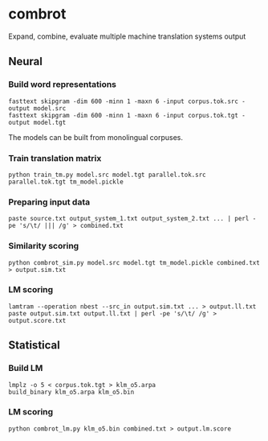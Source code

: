 # combrot
Expand, combine, evaluate multiple machine translation systems output

## Neural

### Build word representations

    fasttext skipgram -dim 600 -minn 1 -maxn 6 -input corpus.tok.src -output model.src
    fasttext skipgram -dim 600 -minn 1 -maxn 6 -input corpus.tok.tgt -output model.tgt

The models can be built from monolingual corpuses.

### Train translation matrix

    python train_tm.py model.src model.tgt parallel.tok.src parallel.tok.tgt tm_model.pickle

### Preparing input data

    paste source.txt output_system_1.txt output_system_2.txt ... | perl -pe 's/\t/ ||| /g' > combined.txt

### Similarity scoring

    python combrot_sim.py model.src model.tgt tm_model.pickle combined.txt > output.sim.txt

### LM scoring

    lamtram --operation nbest --src_in output.sim.txt ... > output.ll.txt
    paste output.sim.txt output.ll.txt | perl -pe 's/\t/ /g' > output.score.txt

## Statistical

### Build LM

    lmplz -o 5 < corpus.tok.tgt > klm_o5.arpa
    build_binary klm_o5.arpa klm_o5.bin

### LM scoring

    python combrot_lm.py klm_o5.bin combined.txt > output.lm.score
